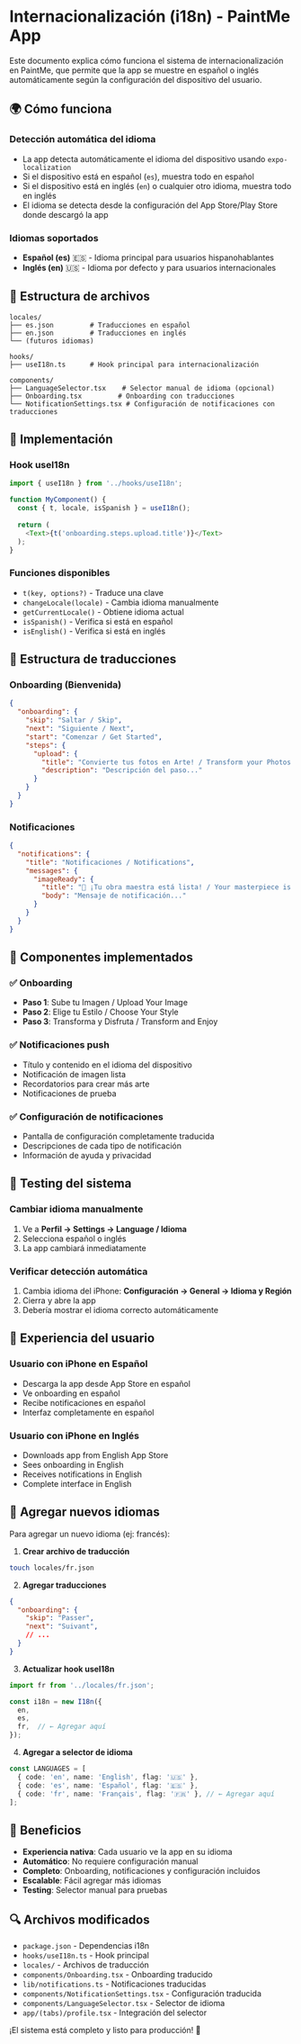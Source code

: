 # Internacionalización (i18n) - PaintMe App

Este documento explica cómo funciona el sistema de internacionalización en PaintMe, que permite que la app se muestre en español o inglés automáticamente según la configuración del dispositivo del usuario.

## 🌍 Cómo funciona

### Detección automática del idioma
- La app detecta automáticamente el idioma del dispositivo usando `expo-localization`
- Si el dispositivo está en español (`es`), muestra todo en español
- Si el dispositivo está en inglés (`en`) o cualquier otro idioma, muestra todo en inglés
- El idioma se detecta desde la configuración del App Store/Play Store donde descargó la app

### Idiomas soportados
- **Español (es)** 🇪🇸 - Idioma principal para usuarios hispanohablantes
- **Inglés (en)** 🇺🇸 - Idioma por defecto y para usuarios internacionales

## 📁 Estructura de archivos

```
locales/
├── es.json         # Traducciones en español
├── en.json         # Traducciones en inglés
└── (futuros idiomas)

hooks/
├── useI18n.ts      # Hook principal para internacionalización

components/
├── LanguageSelector.tsx    # Selector manual de idioma (opcional)
├── Onboarding.tsx         # Onboarding con traducciones
└── NotificationSettings.tsx # Configuración de notificaciones con traducciones
```

## 🔧 Implementación

### Hook useI18n
```typescript
import { useI18n } from '../hooks/useI18n';

function MyComponent() {
  const { t, locale, isSpanish } = useI18n();
  
  return (
    <Text>{t('onboarding.steps.upload.title')}</Text>
  );
}
```

### Funciones disponibles
- `t(key, options?)` - Traduce una clave
- `changeLocale(locale)` - Cambia idioma manualmente
- `getCurrentLocale()` - Obtiene idioma actual
- `isSpanish()` - Verifica si está en español
- `isEnglish()` - Verifica si está en inglés

## 📝 Estructura de traducciones

### Onboarding (Bienvenida)
```json
{
  "onboarding": {
    "skip": "Saltar / Skip",
    "next": "Siguiente / Next", 
    "start": "Comenzar / Get Started",
    "steps": {
      "upload": {
        "title": "Convierte tus fotos en Arte! / Transform your Photos into Art!",
        "description": "Descripción del paso..."
      }
    }
  }
}
```

### Notificaciones
```json
{
  "notifications": {
    "title": "Notificaciones / Notifications",
    "messages": {
      "imageReady": {
        "title": "🎨 ¡Tu obra maestra está lista! / Your masterpiece is ready!",
        "body": "Mensaje de notificación..."
      }
    }
  }
}
```

## 🚀 Componentes implementados

### ✅ Onboarding
- **Paso 1**: Sube tu Imagen / Upload Your Image
- **Paso 2**: Elige tu Estilo / Choose Your Style  
- **Paso 3**: Transforma y Disfruta / Transform and Enjoy

### ✅ Notificaciones push
- Título y contenido en el idioma del dispositivo
- Notificación de imagen lista
- Recordatorios para crear más arte
- Notificaciones de prueba

### ✅ Configuración de notificaciones
- Pantalla de configuración completamente traducida
- Descripciones de cada tipo de notificación
- Información de ayuda y privacidad

## 🧪 Testing del sistema

### Cambiar idioma manualmente
1. Ve a **Perfil → Settings → Language / Idioma**
2. Selecciona español o inglés
3. La app cambiará inmediatamente

### Verificar detección automática
1. Cambia idioma del iPhone: **Configuración → General → Idioma y Región**
2. Cierra y abre la app
3. Debería mostrar el idioma correcto automáticamente

## 📱 Experiencia del usuario

### Usuario con iPhone en Español
- Descarga la app desde App Store en español
- Ve onboarding en español
- Recibe notificaciones en español
- Interfaz completamente en español

### Usuario con iPhone en Inglés
- Downloads app from English App Store
- Sees onboarding in English
- Receives notifications in English  
- Complete interface in English

## 🔄 Agregar nuevos idiomas

Para agregar un nuevo idioma (ej: francés):

1. **Crear archivo de traducción**
```bash
touch locales/fr.json
```

2. **Agregar traducciones**
```json
{
  "onboarding": {
    "skip": "Passer",
    "next": "Suivant",
    // ...
  }
}
```

3. **Actualizar hook useI18n**
```typescript
import fr from '../locales/fr.json';

const i18n = new I18n({
  en,
  es, 
  fr,  // ← Agregar aquí
});
```

4. **Agregar a selector de idioma**
```typescript
const LANGUAGES = [
  { code: 'en', name: 'English', flag: '🇺🇸' },
  { code: 'es', name: 'Español', flag: '🇪🇸' },
  { code: 'fr', name: 'Français', flag: '🇫🇷' }, // ← Agregar aquí
];
```

## 🎯 Beneficios

- **Experiencia nativa**: Cada usuario ve la app en su idioma
- **Automático**: No requiere configuración manual
- **Completo**: Onboarding, notificaciones y configuración incluidos
- **Escalable**: Fácil agregar más idiomas
- **Testing**: Selector manual para pruebas

## 🔍 Archivos modificados

- `package.json` - Dependencias i18n
- `hooks/useI18n.ts` - Hook principal
- `locales/` - Archivos de traducción
- `components/Onboarding.tsx` - Onboarding traducido
- `lib/notifications.ts` - Notificaciones traducidas
- `components/NotificationSettings.tsx` - Configuración traducida
- `components/LanguageSelector.tsx` - Selector de idioma
- `app/(tabs)/profile.tsx` - Integración del selector

¡El sistema está completo y listo para producción! 🎉